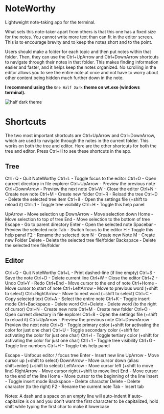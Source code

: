 # NoteWorthy

Lightweight note-taking app for the terminal.

What sets this note-taker apart from others is that this one has a fixed size for the notes. You cannot write more text than can fit in the editor screen.
This is to encourage brevity and to keep the notes short and to the point.

Users should make a folder for each topic and then put notes within that folder.
Then, they can use the Ctrl+UpArrow and Ctrl+DownArrow shortcuts to navigate through their notes in that folder.
This makes finding information easier and faster, and it helps keep the notes organized.
No scrolling in the editor allows you to see the entire note at once and not have to worry about other content being hidden much further down in the note.

**I recommend using the** `One Half Dark` **theme on wt.exe (windows terminal).**

![half dark theme](https://github.com/user-attachments/assets/d74c77bf-27cf-433f-b915-044df174912e)

# Shortcuts

The two most important shortcuts are Ctrl+UpArrow and Ctrl+DownArrow, which are used to navigate through the notes in the current folder.
This works on both the tree and editor. Here are the other shortcuts for both the tree and editor. Press Ctrl+H to see these shortcuts in the app.

## Tree
Ctrl+Q - Quit NoteWorthy
Ctrl+L - Toggle focus to the editor
Ctrl+O - Open current directory in file explorer
Ctrl+UpArrow - Preview the previous note
Ctrl+DownArrow - Preview the next note
Ctrl+W - Close the editor
Ctrl+N - Create new note
Ctrl+M - Create new folder
Ctrl+R - Reload the tree
Ctrl+D - Delete the selected tree item
Ctrl+8 - Open the settings file (+shift to reload it)
Ctrl+1 - Toggle tree visibility
Ctrl+H - Toggle this help panel

UpArrow - Move selection up
DownArrow - Move selection down
Home - Move selection to top of tree
End - Move selection to the bottom of tree
Escape - Go to parent directory
Enter - Open the selected note
Spacebar - Preview the selected note
Tab - Switch focus to the editor
H - Toggle this help panel
F2 - Rename the selected item
N - Create new Note
M - Create new Folder
Delete - Delete the selected tree file/folder
Backspace - Delete the selected tree file/folder

## Editor
Ctrl+Q - Quit NoteWorthy
Ctrl+L - Print dashed-line (if line empty)
Ctrl+S - Save the note
Ctrl+D - Delete current line
Ctrl+W - Close the editor
Ctrl+Z - Undo
Ctrl+Y - Redo
Ctrl+End - Move cursor to the end of note
Ctrl+Home - Move cursor to start of note
Ctrl+LeftArrow - Move to previous word (+shift to select)
Ctrl+RightArrow - Move to next word (+shift to select)
Ctrl+C - Copy selected text
Ctrl+A - Select the entire note
Ctrl+K - Toggle insert mode
Ctrl+Backspace - Delete word
Ctrl+Delete - Delete word (to the right of cursor)
Ctrl+N - Create new note
Ctrl+M - Create new folder
Ctrl+O - Open current directory in file explorer
Ctrl+8 - Open the settings file (+shift to reload it)
Ctrl+UpArrow - Preview the previous note
Ctrl+DownArrow - Preview the next note
Ctrl+B - Toggle primary color (+shift for activating the color for just one char)
Ctrl+U - Toggle secondary color (+shift for activating the color for just one char)
Ctrl+I - Toggle tertiary color (+shift for activating the color for just one char)
Ctrl+1 - Toggle tree visibility
Ctrl+G - Toggle line numbers
Ctrl+H - Toggle this help panel

Escape - Unfocus editor / focus tree
Enter - Insert new line
UpArrow - Move cursor up (+shift to select)
DownArrow - Move cursor down (alias: shift+enter) (+shift to select)
LeftArrow - Move cursor left (+shift to move line)
RightArrow - Move cursor right (+shift to move line)
End - Move cursor to the end of the line
Home - Move cursor to the beginning of the line
Insert - Toggle insert mode
Backspace - Delete character
Delete - Delete character (to the right)
F2 - Rename the current note
Tab - Insert tab

Notes:
A dash and a space on an empty line will auto-indent
If auto-capitalize is on and you don't want the first character to be capitalized, hold shift while typing the first char to make it lowercase